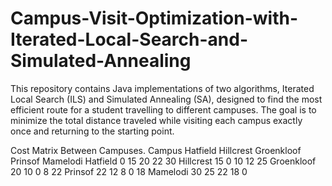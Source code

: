# Campus-Visit-Optimization-with-Iterated-Local-Search-and-Simulated-Annealing
This repository contains Java implementations of two algorithms, Iterated Local Search (ILS) and Simulated Annealing (SA), designed to find the most efficient route for a student travelling to different campuses. The goal is to minimize the total distance traveled while visiting each campus exactly once and returning to the starting point.

Cost Matrix Between Campuses.
Campus Hatfield Hillcrest Groenkloof Prinsof Mamelodi
Hatfield 0 15 20 22 30
Hillcrest 15 0 10 12 25
Groenkloof 20 10 0 8 22
Prinsof 22 12 8 0 18
Mamelodi 30 25 22 18 0